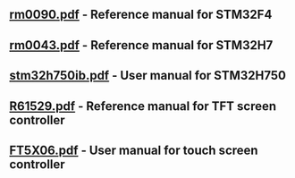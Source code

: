 ## [rm0090.pdf](rm0090.pdf) - Reference manual for STM32F4
## [rm0043.pdf](rm0043.pdf) - Reference manual for STM32H7
## [stm32h750ib.pdf](stm32h750ib.pdf) - User manual for STM32H750
## [R61529.pdf](R61529.pdf) - Reference manual for TFT screen controller
## [FT5X06.pdf](FT5X06.pdf) - User manual for touch screen controller
